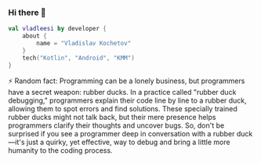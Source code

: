 ### Hi there 👋

<!--
**vladleesi/vladleesi** is a ✨ _special_ ✨ repository because its `README.md` (this file) appears on your GitHub profile.

Here are some ideas to get you started:

- 🔭 I’m currently working on ...
- 🌱 I’m currently learning ...
- 👯 I’m looking to collaborate on ...
- 🤔 I’m looking for help with ...
- 💬 Ask me about ...
- 📫 How to reach me: ...
- 😄 Pronouns: ...
- ⚡ Fun fact: ...
-->

```kotlin
val vladleesi by developer {
    about {
        name = "Vladislav Kochetov"
    }
    tech("Kotlin", "Android", "KMM")
}
```

⚡ Random fact: Programming can be a lonely business, but programmers have a secret weapon: rubber ducks. In a practice called "rubber duck debugging," programmers explain their code line by line to a rubber duck, allowing them to spot errors and find solutions. These specially trained rubber ducks might not talk back, but their mere presence helps programmers clarify their thoughts and uncover bugs. So, don't be surprised if you see a programmer deep in conversation with a rubber duck—it's just a quirky, yet effective, way to debug and bring a little more humanity to the coding process.
